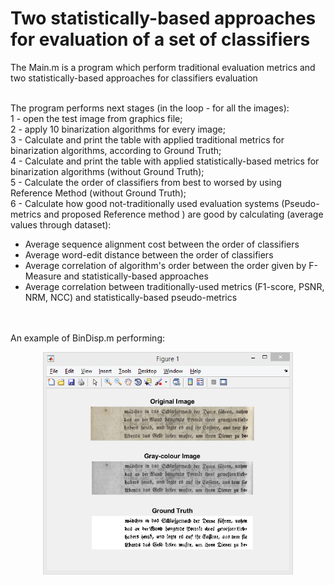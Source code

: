 
# Two statistically-based approaches for evaluation of a set of classifiers
<p> The Main.m is a program which perform traditional evaluation metrics and  two statistically-based approaches for classifiers evaluation

<br> The program performs next stages (in the loop - for all the images):
<br> 1 - open the test image from graphics file;
<br> 2 - apply 10 binarization algorithms for every image;
<br> 3 - Calculate and print the table with applied traditional metrics for binarization algorithms, according to Ground Truth;
<br> 4 - Calculate and print the table with applied statistically-based metrics for binarization algorithms (without Ground Truth);
<br> 5 - Calculate the order of classifiers from best to worsed by using Reference Method (without Ground Truth);
<br> 6 - Calculate how good not-traditionally used evaluation systems (Pseudo-metrics and proposed Reference method ) are good by 
calculating (average values through dataset):
<br>    
- Average sequence alignment cost between the order of classifiers 
- Average word-edit distance between the order of classifiers  
- Average correlation of algorithm's order between the order given by F-Measure and statistically-based approaches
- Average correlation between traditionally-used metrics (F1-score, PSNR, NRM, NCC) and statistically-based pseudo-metrics

<br> <br> 	An example of BinDisp.m performing: </p>

<p align="center"> 
  <img src="BinAlgorithms/Out1.png" width="400"/>
</p>
